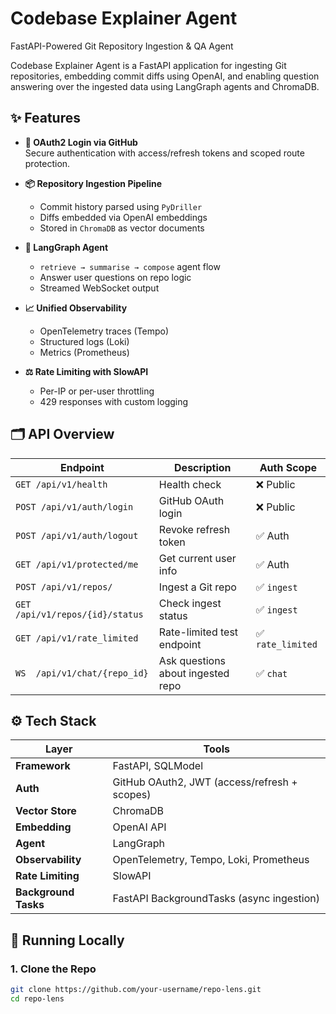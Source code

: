 # Codebase Explainer Agent

FastAPI-Powered Git Repository Ingestion & QA Agent

Codebase Explainer Agent is a FastAPI application for ingesting Git repositories, embedding commit diffs using OpenAI, and enabling question answering over the ingested data using LangGraph agents and ChromaDB.

## ✨ Features

- **🔐 OAuth2 Login via GitHub**  
  Secure authentication with access/refresh tokens and scoped route protection.

- **📦 Repository Ingestion Pipeline**  
  - Commit history parsed using `PyDriller`  
  - Diffs embedded via OpenAI embeddings  
  - Stored in `ChromaDB` as vector documents  

- **🤖 LangGraph Agent**  
  - `retrieve → summarise → compose` agent flow  
  - Answer user questions on repo logic  
  - Streamed WebSocket output  

- **📈 Unified Observability**  
  - OpenTelemetry traces (Tempo)  
  - Structured logs (Loki)  
  - Metrics (Prometheus)

- **⚖️ Rate Limiting with SlowAPI**  
  - Per-IP or per-user throttling  
  - 429 responses with custom logging

## 🗂️ API Overview

| Endpoint                    | Description                         | Auth Scope     |
|-----------------------------|-------------------------------------|----------------|
| `GET /api/v1/health`        | Health check                        | ❌ Public       |
| `POST /api/v1/auth/login`   | GitHub OAuth login                  | ❌ Public       |
| `POST /api/v1/auth/logout`  | Revoke refresh token                | ✅ Auth         |
| `GET /api/v1/protected/me`  | Get current user info               | ✅ Auth         |
| `POST /api/v1/repos/`       | Ingest a Git repo                   | ✅ `ingest`     |
| `GET /api/v1/repos/{id}/status` | Check ingest status              | ✅ `ingest`     |
| `GET /api/v1/rate_limited`  | Rate-limited test endpoint          | ✅ `rate_limited` |
| `WS  /api/v1/chat/{repo_id}`| Ask questions about ingested repo   | ✅ `chat`       |

## ⚙️ Tech Stack

| Layer            | Tools |
|------------------|-------|
| **Framework**    | FastAPI, SQLModel |
| **Auth**         | GitHub OAuth2, JWT (access/refresh + scopes) |
| **Vector Store** | ChromaDB |
| **Embedding**    | OpenAI API |
| **Agent**        | LangGraph |
| **Observability**| OpenTelemetry, Tempo, Loki, Prometheus |
| **Rate Limiting**| SlowAPI |
| **Background Tasks** | FastAPI BackgroundTasks (async ingestion) |

## 🚀 Running Locally

### 1. Clone the Repo

```bash
git clone https://github.com/your-username/repo-lens.git
cd repo-lens